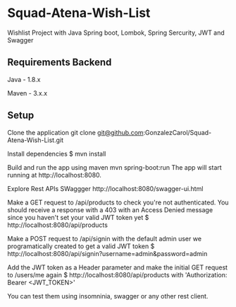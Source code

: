 # Squad-Atena-Wish-List

Wishlist Project with Java Spring boot, Lombok, Spring Sercurity, JWT and Swagger

## Requirements Backend
Java - 1.8.x

Maven - 3.x.x

## Setup

Clone the application
git clone git@github.com:GonzalezCarol/Squad-Atena-Wish-List.git

Install dependencies
$ mvn install

Build and run the app using maven
mvn spring-boot:run The app will start running at http://localhost:8080.

Explore Rest APIs SWaggger http://localhost:8080/swagger-ui.html

Make a GET request to /api/products to check you're not authenticated. You should receive a response with a 403 with an Access Denied message since you haven't set your valid JWT token yet
$ http://localhost:8080/api/products

Make a POST request to /api/signin with the default admin user we programatically created to get a valid JWT token
$ http://localhost:8080/api/signin?username=admin&password=admin

Add the JWT token as a Header parameter and make the initial GET request to /users/me again
$ http://localhost:8080/api/products  with 'Authorization: Bearer <JWT_TOKEN>'


You can test them using insomninia, swagger or any other rest client.
